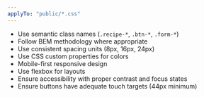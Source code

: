 ```yaml
---
applyTo: "public/*.css"
---
```


- Use semantic class names (`.recipe-*`, `.btn-*`, `.form-*`)
- Follow BEM methodology where appropriate
- Use consistent spacing units (8px, 16px, 24px)
- Use CSS custom properties for colors
- Mobile-first responsive design
- Use flexbox for layouts
- Ensure accessibility with proper contrast and focus states
- Ensure buttons have adequate touch targets (44px minimum)